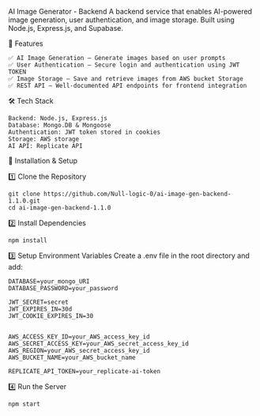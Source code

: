 AI Image Generator - Backend
A backend service that enables AI-powered image generation, user authentication, and image storage. Built using Node.js, Express.js, and Supabase.

📌 Features
    
    ✅ AI Image Generation – Generate images based on user prompts
    ✅ User Authentication – Secure login and authentication using JWT TOKEN
    ✅ Image Storage – Save and retrieve images from AWS bucket Storage
    ✅ REST API – Well-documented API endpoints for frontend integration

🛠 Tech Stack
    
    Backend: Node.js, Express.js
    Database: Mongo.DB & Mongoose
    Authentication: JWT token stored in cookies
    Storage: AWS storage
    AI API: Replicate API

🚀 Installation & Setup

1️⃣ Clone the Repository

    git clone https://github.com/Null-logic-0/ai-image-gen-backend-1.1.0.git
    cd ai-image-gen-backend-1.1.0

2️⃣ Install Dependencies

    npm install
3️⃣ Setup Environment Variables
Create a .env file in the root directory and add:

 
    DATABASE=your_mongo_URI
    DATABASE_PASSWORD=your_password
    
    JWT_SECRET=secret
    JWT_EXPIRES_IN=30d
    JWT_COOKIE_EXPIRES_IN=30
    
    
    AWS_ACCESS_KEY_ID=your_AWS_access_key_id
    AWS_SECRET_ACCESS_KEY=your_AWS_secret_access_key_id
    AWS_REGION=your_AWS_secret_access_key_id
    AWS_BUCKET_NAME=your_AWS_bucket_name
    
    REPLICATE_API_TOKEN=your_replicate-ai-token


4️⃣ Run the Server

    npm start



    
